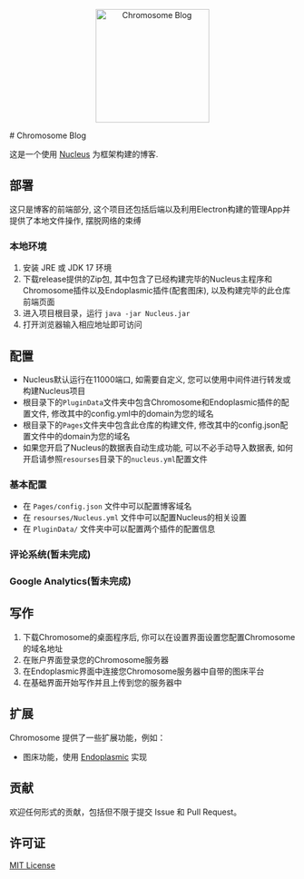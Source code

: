 <p align="center">
  <img src="/public/favicon.ico" alt="Chromosome Blog" width="200" height="200">
</p>
# Chromosome Blog

这是一个使用 [Nucleus](https://www.pamalee.cn) 为框架构建的博客.

## 部署
这只是博客的前端部分, 这个项目还包括后端以及利用Electron构建的管理App并提供了本地文件操作, 摆脱网络的束缚

### 本地环境

1. 安装 JRE 或 JDK 17 环境
2. 下载release提供的Zip包, 其中包含了已经构建完毕的Nucleus主程序和Chromosome插件以及Endoplasmic插件(配套图床), 以及构建完毕的此仓库前端页面
3. 进入项目根目录，运行 `java -jar Nucleus.jar`
4. 打开浏览器输入相应地址即可访问

## 配置
- Nucleus默认运行在11000端口, 如需要自定义, 您可以使用中间件进行转发或构建Nucleus项目
- 根目录下的`PluginData`文件夹中包含Chromosome和Endoplasmic插件的配置文件, 修改其中的config.yml中的domain为您的域名
- 根目录下的`Pages`文件夹中包含此仓库的构建文件, 修改其中的config.json配置文件中的domain为您的域名
- 如果您开启了Nucleus的数据表自动生成功能, 可以不必手动导入数据表, 如何开启请参照`resourses`目录下的`nucleus.yml`配置文件

### 基本配置

- 在 `Pages/config.json` 文件中可以配置博客域名
- 在 `resourses/Nucleus.yml` 文件中可以配置Nucleus的相关设置
- 在 `PluginData/` 文件夹中可以配置两个插件的配置信息

### 评论系统(暂未完成)

### Google Analytics(暂未完成)


## 写作

1. 下载Chromosome的桌面程序后, 你可以在设置界面设置您配置Chromosome的域名地址
2. 在账户界面登录您的Chromosome服务器
3. 在Endoplasmic界面中连接您Chromosome服务器中自带的图床平台
4. 在基础界面开始写作并且上传到您的服务器中

## 扩展

Chromosome 提供了一些扩展功能，例如：

- 图床功能，使用 [Endoplasmic](https://github.com/Pama-Lee/Endoplasmic) 实现

## 贡献

欢迎任何形式的贡献，包括但不限于提交 Issue 和 Pull Request。

## 许可证

[MIT License](https://github.com/Pama-Lee/chromosome-blog/blob/main/LICENSE)